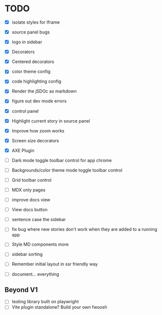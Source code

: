 # TODO

- [x] isolate styles for Iframe
- [x] source panel bugs
- [x] logo in sidebar
- [x] Decorators
- [x] Centered decorators
- [x] color theme config
- [x] code highlighting config
- [x] Render the jSDOc as markdown
- [x] figure out dev mode errors
- [x] control panel
- [x] Highlight current story in source panel
- [x] Improve how zoom works
- [x] Screen size decorators
- [x] AXE Plugin

- [ ] Dark mode toggle toolbar control for app chrome
- [ ] Backgrounds/color theme mode toggle toolbar control
- [ ] Grid toolbar control
- [ ] MDX only pages
- [ ] improve docs view
- [ ] View docs button
- [ ] sentence case the sidebar
- [ ] fix bug where new stories don't work when they are added to a running app
- [ ] Style MD components more
- [ ] sidebar sorting
- [ ] Remember initial layout in ssr friendly way
- [ ] document... everything

## Beyond V1

- [ ] testing library built on playwright
- [ ] Vite plugin standalone? Build your own fwoosh
